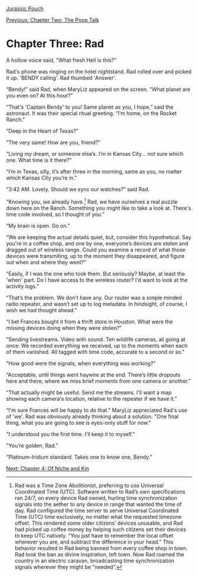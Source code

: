 [Jurassic Pouch](README.md)

[Previous: Chapter Two: The Poop Talk](ch02.md) 

# Chapter Three: Rad

A hollow voice said, "What fresh Hell is this?"

Rad's phone was ringing on the hotel nightstand. Rad rolled over and picked it up. 'BENDY calling'. Rad thumbed 'Answer'. 

“Bendy!” said Rad, when MaryLiz appeared on the screen. “What planet are you even on? At this hour?”

“That's 'Captain Bendy' to you! Same planet as you, I hope,” said the astronaut. It was their special ritual greeting. “I’m home, on the Rocket Ranch.”

“Deep in the Heart of Texas?”

“The very same! How are you, friend?”

“Living my dream, or someone else’s. I’m in Kansas City... not sure which one. What time is it there?”

“I’m in Texas, silly, it’s after three in the morning, same as you, no matter which Kansas City you’re in.”

“3:42 AM. Lovely. Should we sync our watches?” said Rad.

“Knowing you, we already have.[^1] Rad, we have ourselves a real puzzle down here on the Ranch. Something you might like to take a look at. There's time code involved, so I thought of you.”

“My brain is open. Go on.”

“We are keeping the actual details quiet, but, consider this hypothetical. Say you're in a coffee shop, and one by one, everyone’s devices are stolen and dragged out of wireless range. Could you examine a record of what those devices were transmiting, up to the moment they disappeared, and figure out when and where they went?”

“Easily, if I was the one who took them. But seriously? Maybe, at least the 'when' part. Do I have access to the wireless router? I'd want to look at the activity logs.”

“That’s the problem. We don’t have any. Our router was a simple minded radio repeater, and wasn’t set up to log metadata. In hindsight, of course, I wish we had thought ahead.”

“I bet Frances bought it from a thrift store in Houston. What were the missing devices doing when they were stolen?”

“Sending livestreams. Video with sound. Ten wildlife cameras, all going at once. We recorded everything we received, up to the moments when each of them vanished. All tagged with time code, accurate to a second or so."

"How good were the signals, when everything was working?"

“Acceptable, until things went haywire at the end. There’s little dropouts here and there, where we miss brief moments from one camera or another.”

“That actually might be useful. Send me the streams. I'll want a map showing each camera's location, relative to the repeater if we have it.”

“I'm sure Frances will be happy to do that." MaryLiz appreciated Rad's use of 'we'. Rad was obviously already thinking about a solution. "One final thing, what you are going to see is eyes-only stuff for now."

"I understood you the first time. I'll keep it to myself."

"You’re golden, Rad.”

“Platinum-Iridium standard. Takes one to know one, Bendy.”

[^1]: Rad was a Time Zone Abolitionist, preferring to use Universal Coordinated Time (UTC). Software written to Rad’s own specifications ran 24/7, on every device Rad owned, hurling time synchronization signals into the aether to any device in range that wanted the time of day. Rad configured the time server to serve Universal Coordinated Time (UTC) time exclusively, no matter what the requested timezone offset. This rendered some older citizens’ devices unusable, and Rad had picked up coffee money by helping such citizens set their devices to keep UTC natively. “You just have to remember the local offset wherever you are, and subtract the difference in your head.” This behavior resulted in Rad being banned from every coffee shop in town. Rad took the ban as divine inspiration, left town. Now Rad roamed the country in an electric caravan, broadcasting time synchronization signals wherever they might be “needed”.

[Next: Chapter 4: Of Niche and Kin](ch04.md)
